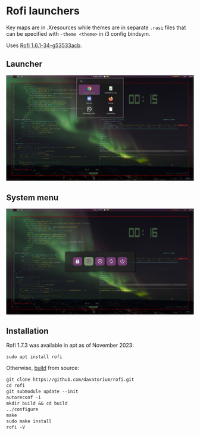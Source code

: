 # Rofi launchers
Key maps are in .Xresources while themes are in separate `.rasi` files that can
be specified with `-theme <theme>` in i3 config bindsym.

Uses [Rofi 1.6.1-34-g53533acb](https://github.com/davatorium/rofi/tree/1.6.1).

## Launcher
![launcher](../../../assets/launcher.png)

## System menu
![system menu](../../../assets/system_menu.png)

## Installation
Rofi 1.7.3 was available in apt as of November 2023:
```
sudo apt install rofi
```

Otherwise, [build](https://github.com/davatorium/rofi/blob/next/INSTALL.md)
from source:
```
git clone https://github.com/davatorium/rofi.git
cd rofi
git submodule update --init
autoreconf -i
mkdir build && cd build
../configure
make
sudo make install
rofi -V
```
